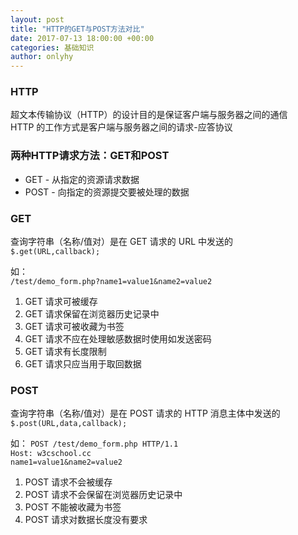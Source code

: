```yaml
---
layout: post
title: "HTTP的GET与POST方法对比"
date: 2017-07-13 18:00:00 +00:00
categories: 基础知识
author: onlyhy
---  
```


### HTTP  
超文本传输协议（HTTP）的设计目的是保证客户端与服务器之间的通信  
HTTP 的工作方式是客户端与服务器之间的请求-应答协议 

### 两种HTTP请求方法：GET和POST  
* GET - 从指定的资源请求数据  
* POST - 向指定的资源提交要被处理的数据  

### GET  
查询字符串（名称/值对）是在 GET 请求的 URL 中发送的  
`$.get(URL,callback);`

如：  
`/test/demo_form.php?name1=value1&name2=value2`  

1. GET 请求可被缓存
2. GET 请求保留在浏览器历史记录中
3. GET 请求可被收藏为书签
4. GET 请求不应在处理敏感数据时使用如发送密码
5. GET 请求有长度限制
6. GET 请求只应当用于取回数据

### POST  
查询字符串（名称/值对）是在 POST 请求的 HTTP 消息主体中发送的  
`$.post(URL,data,callback);`

如：
`POST /test/demo_form.php HTTP/1.1`  
`Host: w3cschool.cc`  
`name1=value1&name2=value2`  

1. POST 请求不会被缓存
2. POST 请求不会保留在浏览器历史记录中
3. POST 不能被收藏为书签
4. POST 请求对数据长度没有要求 


